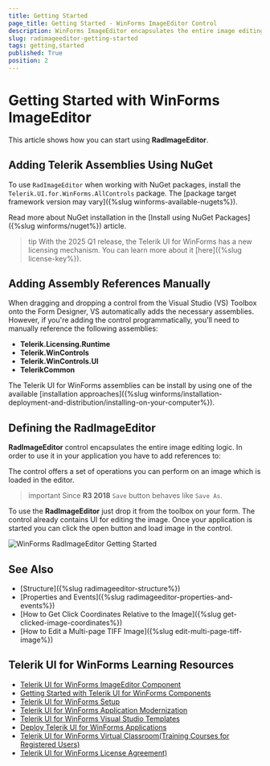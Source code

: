 ```yaml
---
title: Getting Started
page_title: Getting Started - WinForms ImageEditor Control
description: WinForms ImageEditor encapsulates the entire image editing logic.
slug: radimageeditor-getting-started
tags: getting,started
published: True
position: 2
---
```


# Getting Started with WinForms ImageEditor

This article shows how you can start using **RadImageEditor**.

## Adding Telerik Assemblies Using NuGet

To use `RadImageEditor` when working with NuGet packages, install the `Telerik.UI.for.WinForms.AllControls` package. The [package target framework version may vary]({%slug winforms-available-nugets%}).

Read more about NuGet installation in the [Install using NuGet Packages]({%slug winforms/nuget%}) article.

>tip With the 2025 Q1 release, the Telerik UI for WinForms has a new licensing mechanism. You can learn more about it [here]({%slug license-key%}).

## Adding Assembly References Manually

When dragging and dropping a control from the Visual Studio (VS) Toolbox onto the Form Designer, VS automatically adds the necessary assemblies. However, if you're adding the control programmatically, you'll need to manually reference the following assemblies:

* __Telerik.Licensing.Runtime__
* __Telerik.WinControls__
* __Telerik.WinControls.UI__
* __TelerikCommon__

The Telerik UI for WinForms assemblies can be install by using one of the available [installation approaches]({%slug winforms/installation-deployment-and-distribution/installing-on-your-computer%}). 

## Defining the RadImageEditor

__RadImageEditor__ control encapsulates the entire image editing logic. In order to use it in your application you have to add references to:

The control offers a set of operations you can perform on an image which is loaded in the editor. 

>important Since **R3 2018** `Save` button behaves like `Save As`.

To use the __RadImageEditor__ just drop it from the toolbox on your form. The control already contains UI for editing the image. Once your application is started you can click the open button and load image in the control.

![WinForms RadImageEditor Getting Started](images/image-editor-getting-started001.png)


## See Also

* [Structure]({%slug radimageeditor-structure%})
* [Properties and Events]({%slug radimageeditor-properties-and-events%})
* [How to Get Click Coordinates Relative to the Image]({%slug get-clicked-image-coordinates%})
* [How to Edit a Multi-page TIFF Image]({%slug edit-multi-page-tiff-image%})

## Telerik UI for WinForms Learning Resources
* [Telerik UI for WinForms ImageEditor Component](https://www.telerik.com/products/winforms/image-editor.aspx)
* [Getting Started with Telerik UI for WinForms Components](https://docs.telerik.com/devtools/winforms/getting-started/first-steps)
* [Telerik UI for WinForms Setup](https://docs.telerik.com/devtools/winforms/installation-and-upgrades/installing-on-your-computer)
* [Telerik UI for WinForms Application Modernization](https://docs.telerik.com/devtools/winforms/winforms-converter/overview)
* [Telerik UI for WinForms Visual Studio Templates](https://docs.telerik.com/devtools/winforms/visual-studio-integration/visual-studio-templates)
* [Deploy Telerik UI for WinForms Applications](https://docs.telerik.com/devtools/winforms/deployment-and-distribution/application-deployment)
* [Telerik UI for WinForms Virtual Classroom(Training Courses for Registered Users)](https://learn.telerik.com/learn/course/external/view/elearning/17/telerik-ui-for-winforms)
* [Telerik UI for WinForms License Agreement)](https://www.telerik.com/purchase/license-agreement/winforms-dlw-s)

